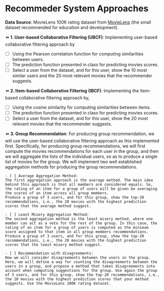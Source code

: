 # Recommeder System Approaches

**Data Source**: 
MovieLens 100K rating dataset from [MovieLens](https://grouplens.org/datasets/%20movielens/) (the small dataset recommended for education and development).

:rewind: **1. User-based Collaborative Filtering (UBCF)**:
Implementing user-based collaborative filtering approach by
  - [ ] Using the Pearson correlation function for computing similarities between users.
  - [ ] The prediction function presented in class for predicting movies scores.
  - [ ] Select a user from the dataset, and for this user, show the 10 most similar users and the 20 most relevant movies that the recommender suggests.

:rewind: **2. Item-based Collaborative Filtering (IBCF)**:
Implementing the item-based collaborative filtering approach by, 
  - [ ] Using the cosine similarity for computing similarities between items.
  - [ ] The prediction function presented in class for predicting movies scores.
  - [ ] Select a user from the dataset, and for this user, show the 20 most relevant movies that the recommender suggests.

:rewind: **3. Group Recommendation**:
For producing group recommendation, we will use the user-based collaborative filtering approach as this implemented first. Specifically, for producing group recommendations, we will first compute the movies recommendations for each user in the group, and then we will aggregate the lists of the individual users, so as to produce a single list of movies for the group. We will implement two well established aggregation methods for producing the group recommendations.

    - [ ] Average Aggregation Method:
    The first aggregation approach is the average method. The main idea behind this approach is that all members are considered equals. So, the rating of an item for a group of users will be given be averaging the scores of an item across all group members. 
    Produce a group of 3 users, and for this group, show the top-20 recommendations, i.e., the 20 movies with the highest prediction scores that the average method suggest. 
    
    - [ ] Least Misery Aggregation Method:
    The second aggregation method is the least misery method, where one member can act as a veto for the rest of the group. In this case, the rating of an item for a group of users is computed as the minimum score assigned to that item in all group members recommendations. 
    Produce a group of 3 users, and for this group, show the top-20 recommendations, i.e., the 20 movies with the highest prediction scores that the least misery method suggest. 
   
    - [ ] Recommendation with disagreements:
    Now we will consider disagreements between the users in the group. Here, we will define a way for counting the disagreements between the users in a group, and propose a method that takes disagreements into account when computing suggestions for the group. Use again the group of 3 users, and for this group, show the top-20 recommendations, i.e., the 20 movies with the highest prediction scores that your method suggests. Use the MovieLens 100K rating dataset. 

   
